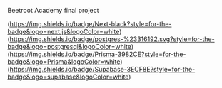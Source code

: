 Beetroot Academy final project

(https://img.shields.io/badge/Next-black?style=for-the-badge&logo=next.js&logoColor=white) (https://img.shields.io/badge/postgres-%23316192.svg?style=for-the-badge&logo=postgresql&logoColor=white) (https://img.shields.io/badge/Prisma-3982CE?style=for-the-badge&logo=Prisma&logoColor=white)(https://img.shields.io/badge/Supabase-3ECF8E?style=for-the-badge&logo=supabase&logoColor=white)
